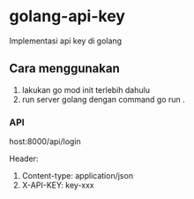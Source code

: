 # golang-api-key
Implementasi api key di golang

## Cara menggunakan 
1. lakukan go mod init terlebih dahulu
2. run server golang dengan command go run .

### API 
host:8000/api/login 

Header: 
1. Content-type: application/json
2. X-API-KEY: key-xxx 
